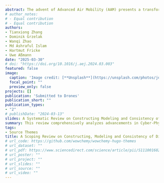 ```yaml
---
abstract: The advent of Advanced Air Mobility (AAM) presents a transformative solution to multi-modal transportation. However, coordinating multi-UAV missions and managing dynamic airspace remain significant hurdles, the adoption of Digital Twin (DT) technology will potentially enable real-time multi-UAV monitoring and decision support. While various DT applications for UAVs have been explored, a critical gap persists in the construction methodologies and consistency maintenance mechanisms of UAV DTs. This study synthesizes insights from UAV systems, traditional aviation, and the manufacturing domain to establish a foundation for developing highly reliable and strongly consistent UAV DTs. It comprehensively analyzes advancements in Cyber-Physical Systems (CPS) and DT technologies, based on which the AAM DT is defined. The review focuses on UAV DT framework construction, geometric modeling, physical modeling, behavioral modeling, rule modeling, and cyber-physical consistency assurance in AAM applications. Additionally, the application of DTs in AAM scenarios is analyzed, and key challenges are identified. Finally, we provide insights into future research directions to enhance the robustness and applicability of UAV DTs in AAM systems.
# author_notes:
# - Equal contribution
# - Equal contribution
authors:
- Tianxiong Zhang
- Dominik Grzelak
- Wanqi Zhao
- Md Ashraful Islam
- Hartmut Fricke
- Uwe Aßmann
date: "2025-03-30"
# doi: "https://doi.org/10.1016/j.aej.2024.03.003"
featured: false
image:
  caption: 'Image credit: [**Unsplash**](https://unsplash.com/photos/jdD8gXaTZsc)'
  focal_point: ""
  preview_only: false
projects: []
publication: 'Submitted to Drones'
publication_short: ""
publication_types:
- "2"
# publishDate: "2024-03-13"
slides: A Systematic Review on Constructing Modeling and Consistency of Digital Twins for AAM Applications.
summary: This review comprehensively analyzes advancements in Cyber-Physical Systems (CPS) and DT technologies, focusing on UAV DT framework construction, geometric modeling, physical modeling, behavioral modeling, rule modeling, and cyber-physical consistency assurance in AAM applications. 
tags:
- Source Themes
title: A Scoping Review on Constructing, Modeling and Consistency of Digital Twins for AAM Applications
# url_code: https://github.com/wowchemy/wowchemy-hugo-themes
# url_dataset: ""
# url_pdf: https://www.sciencedirect.com/science/article/pii/S1110016824002205
# url_poster: ""
# url_project: ""
# url_slides: ""
# url_source: ""
# url_video: ""
---
```



